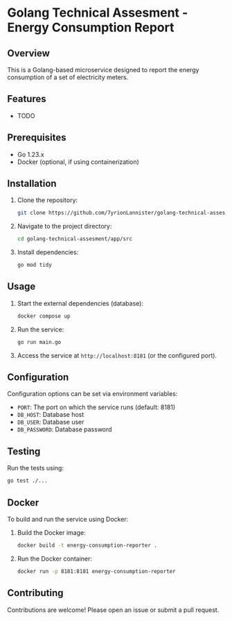 # Golang Technical Assesment - Energy Consumption Report

## Overview
This is a Golang-based microservice designed to report the energy consumption of a set of electricity meters.

## Features
- TODO

## Prerequisites
- Go 1.23.x
- Docker (optional, if using containerization)

## Installation
1. Clone the repository:
    ```sh
    git clone https://github.com/7yrionLannister/golang-technical-assesment.git
    ```
2. Navigate to the project directory:
    ```sh
    cd golang-technical-assesment/app/src
    ```
3. Install dependencies:
    ```sh
    go mod tidy
    ```

## Usage
1. Start the external dependencies (database):
    ```sh
    docker compose up
    ```
2. Run the service:
    ```sh
    go run main.go
    ```
3. Access the service at `http://localhost:8181` (or the configured port).

## Configuration
Configuration options can be set via environment variables:
- `PORT`: The port on which the service runs (default: 8181)
- `DB_HOST`: Database host
- `DB_USER`: Database user
- `DB_PASSWORD`: Database password

## Testing
Run the tests using:
```sh
go test ./...
```

## Docker
To build and run the service using Docker:
1. Build the Docker image:
    ```sh
    docker build -t energy-consumption-reporter .
    ```
2. Run the Docker container:
    ```sh
    docker run -p 8181:8181 energy-consumption-reporter
    ```

## Contributing
Contributions are welcome! Please open an issue or submit a pull request.
